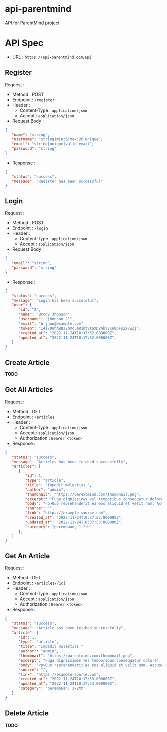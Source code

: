 # api-parentmind
API for ParentMind project

# API Spec
- URL : `https://api-parentmind.com/api`

## Register
Request :
- Method : POST
- Endpoint : `/register`
- Header :
  - Content-Type : `application/json`
  - Accept : `application/json`
- Request Body :
  
```json
{
   "name": "string",
   "username": "string|min:6|max:20|unique",
   "email": "string|unique|valid email",
   "password": "string"
}
```
- Response :
```json
{
   "status": "success",
   "message": "Register has been successful"
}
```

## Login
Request :
- Method : POST
- Endpoint : `/login`
- Header :
  - Content-Type : `application/json`
  - Accept : `application/json`
- Request Body :
  
```json
{
   "email": "string",
   "password": "string"
}
```
- Response :
```json
{
   "status": "success",
   "message": "Login has been successful",
   "user": {
      "id": "2",
      "name": "Brody Jhonson",
      "username": "jhonson_21",
      "email": "brjhon@example.com",
      "token": "14|70nhABDJEhXcuaRJmtvtaXD2AbYyKu8pFs2X7wZj",
      "created_at": "2022-11-24T10:37:52.000000Z",
      "updated_at": "2022-11-24T10:37:52.000000Z",
   }
}
```
## Create Article
**TODO**

## Get All Articles
Request :
- Method : GET
- Endpoint : `/articles`
- Header :
  - Content-Type : `application/json`
  - Accept : `application/json`
  - Authorization : `Bearer <token>`
- Response :
```json
{
   "status": "success",
   "message": "Articles has been fetched successfully",
   "articles": [
      {
         "id": 1,
         "type": "article",
         "title": "Impedit molestias.",
         "author": "admin",
         "thumbnail": "https://parentmind.com/thumbnail.png",
         "excerpt": "Fuga dignissimos vel temporibus consequatur dolore",
         "body": "<p>Quo reprehenderit ea eos aliquid et velit nam. Accusamus et aut rem ipsa. Fuga temporibus placeat aut sed repellat. Totam dolores nostrum cumque laboriosam consequatur.</p>",
         "source": "",
         "link": "https://example-source.com",
         "created_at": "2022-11-24T10:37:53.000000Z",
         "updated_at": "2022-11-24T10:37:53.000000Z",
         "category": "perempuan, 1-2th"
      },
   ]
}
```

## Get An Article
Request :
- Method : GET
- Endpoint : `/articles/{id}`
- Header :
  - Content-Type : `application/json`
  - Accept : `application/json`
  - Authorization : `Bearer <token>`
- Response :
```json
{
   "status": "success",
   "message": "Article has been fetched successfully",
   "article": {
      "id": 1,
      "type": "article",
      "title": "Impedit molestias.",
      "author": "admin",
      "thumbnail": "https://parentmind.com/thumbnail.png",
      "excerpt": "Fuga dignissimos vel temporibus consequatur dolore",
      "body": "<p>Quo reprehenderit ea eos aliquid et velit nam. Accusamus et aut rem ipsa. Fuga temporibus placeat aut sed repellat. Totam dolores nostrum cumque laboriosam consequatur.</p>",
      "source": "",
      "link": "https://example-source.com",
      "created_at": "2022-11-24T10:37:53.000000Z",
      "updated_at": "2022-11-24T10:37:53.000000Z",
      "category": "perempuan, 1-2th"
   },
}
```

## Delete Article
  **TODO**